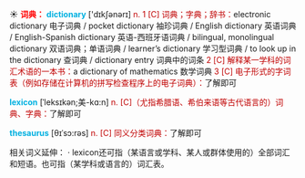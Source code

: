 ☀ <font color="red">**词典：**</font>
<font color="sky blue">**dictionary**</font> ['dɪkʃənərɪ] 
<font color="#c00000">n. 1 [C] 词典；字典；辞书：</font>electronic dictionary 电子词典 / pocket dictionary 袖珍词典 / English dictionary 英语词典 / English-Spanish dictionary 英语-西班牙语词典 / bilingual, monolingual dictionary 双语词典；单语词典 / learner’s dictionary 学习型词典 / to look up in the dictionary 查词典 / dictionary entry 词典中的词条 <font color="#c00000">2 [C] 解释某一学科的词汇术语的一本书：</font>a dictionary of mathematics 数学词典 <font color="#c00000">3 [C] 电子形式的字词表（例如存储在计算机的拼写检查程序上的电子词典）：</font>了解即可
           
<font color="sky blue">**lexicon**</font> [ˈleksɪkən;美-kɑ:n]
<font color="#c00000">n. [C]（尤指希腊语、希伯来语等古代语言的）词典、字典：</font>了解即可
            
<font color="sky blue">**thesaurus**</font> [θɪˈsɔ:rəs]
<font color="#c00000">n. [C] 同义分类词典：</font>了解即可

相关词义延伸：
· lexicon还可指（某语言或学科、某人或群体使用的）全部词汇和短语。也可指（某学科或语言的）词汇表。
 
